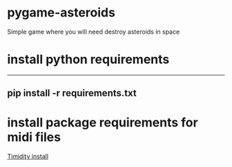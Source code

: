 # pygame-asteroids
Simple game where you will need destroy asteroids in space

# install python requirements
---
pip install -r requirements.txt
---

# install package requirements for midi files

[Timidity install](https://github.com/Distrotech/TiMidity/blob/master/INSTALL)
